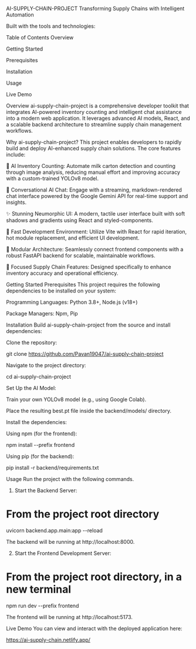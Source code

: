 AI-SUPPLY-CHAIN-PROJECT
Transforming Supply Chains with Intelligent Automation

Built with the tools and technologies:

</div>

Table of Contents
Overview

Getting Started

Prerequisites

Installation

Usage

Live Demo

Overview
ai-supply-chain-project is a comprehensive developer toolkit that integrates AI-powered inventory counting and intelligent chat assistance into a modern web application. It leverages advanced AI models, React, and a scalable backend architecture to streamline supply chain management workflows.

Why ai-supply-chain-project?
This project enables developers to rapidly build and deploy AI-enhanced supply chain solutions. The core features include:

🧠 AI Inventory Counting: Automate milk carton detection and counting through image analysis, reducing manual effort and improving accuracy with a custom-trained YOLOv8 model.

🤖 Conversational AI Chat: Engage with a streaming, markdown-rendered chat interface powered by the Google Gemini API for real-time support and insights.

✨ Stunning Neumorphic UI: A modern, tactile user interface built with soft shadows and gradients using React and styled-components.

🚀 Fast Development Environment: Utilize Vite with React for rapid iteration, hot module replacement, and efficient UI development.

🧩 Modular Architecture: Seamlessly connect frontend components with a robust FastAPI backend for scalable, maintainable workflows.

🎯 Focused Supply Chain Features: Designed specifically to enhance inventory accuracy and operational efficiency.

Getting Started
Prerequisites
This project requires the following dependencies to be installed on your system:

Programming Languages: Python 3.8+, Node.js (v18+)

Package Managers: Npm, Pip

Installation
Build ai-supply-chain-project from the source and install dependencies:

Clone the repository:

git clone https://github.com/Pavan19047/ai-supply-chain-project

Navigate to the project directory:

cd ai-supply-chain-project

Set Up the AI Model:

Train your own YOLOv8 model (e.g., using Google Colab).

Place the resulting best.pt file inside the backend/models/ directory.

Install the dependencies:

Using npm (for the frontend):

npm install --prefix frontend

Using pip (for the backend):

pip install -r backend/requirements.txt

Usage
Run the project with the following commands.

1. Start the Backend Server:

# From the project root directory
uvicorn backend.app.main:app --reload

The backend will be running at http://localhost:8000.

2. Start the Frontend Development Server:

# From the project root directory, in a new terminal
npm run dev --prefix frontend

The frontend will be running at http://localhost:5173.

Live Demo
You can view and interact with the deployed application here:

https://ai-supply-chain.netlify.app/
